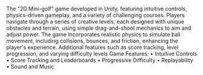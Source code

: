 The "2D Mini-golf" game developed in Unity, featuring intuitive controls, physics-driven gameplay,
and a variety of challenging courses. Players navigate through a series of creative levels, each
designed with unique obstacles and terrain, using simple drag-and-shoot mechanics to aim and adjust
power. The game incorporates realistic physics to simulate ball movement, including collisions,
bounces, and friction, enhancing the player's experience. Additional features such as score tracking,
level progression, and varying difficulty levels
Game Features:
• Intuitive Controls
• Score Tracking and Leaderboards
• Progressive Difficulty
• Replayability
• Sound and Music

